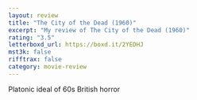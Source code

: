 ```yaml
---
layout: review
title: "The City of the Dead (1960)"
excerpt: "My review of The City of the Dead (1960)"
rating: "3.5"
letterboxd_url: https://boxd.it/2YEDHJ
mst3k: false
rifftrax: false
category: movie-review
---
```


Platonic ideal of 60s British horror
